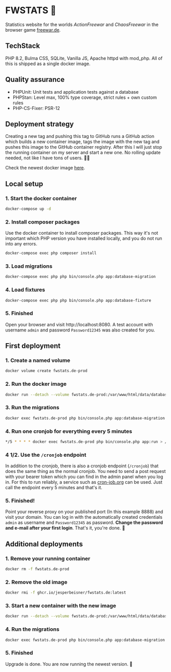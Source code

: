 # FWSTATS 🚀

Statistics website for the worlds _ActionFreewar_ and _ChaosFreewar_ in the browser game [freewar.de](https://www.freewar.de).

## TechStack

PHP 8.2, Bulma CSS, SQLite, Vanilla JS, Apache httpd with mod_php. All of this is shipped as a single docker image. 

## Quality assurance

- PHPUnit: Unit tests and application tests against a database
- PHPStan: Level max, 100% type coverage, strict rules + own custom rules
- PHP-CS-Fixer: PSR-12

## Deployment strategy

Creating a new tag and pushing this tag to GitHub runs a GitHub action which builds a new container image, tags the image with the new tag and pushes this image to the GitHub container registry.
After this I will just stop the running container on my server and start a new one.
No rolling update needed, not like I have tons of users. 🤷‍♂️

Check the newest docker image [here](https://github.com/jesperbeisner/fwstats.de/pkgs/container/fwstats.de).

## Local setup

### 1. Start the docker container

```bash
docker-compose up -d
```

### 2. Install composer packages

Use the docker container to install composer packages. This way it's not important which PHP version you have installed locally, and you do not run into any errors.

```bash
docker-compose exec php composer install
```

### 3. Load migrations

```bash
docker-compose exec php php bin/console.php app:database-migration
```

### 4. Load fixtures

```bash
docker-compose exec php php bin/console.php app:database-fixture
```

### 5. Finished

Open your browser and visit http://localhost:8080. A test account with username `admin` and password `Password12345` was also created for you.


## First deployment


### 1. Create a named volume

```bash
docker volume create fwstats.de-prod
```

### 2. Run the docker image
```bash
docker run --detach --volume fwstats.de-prod:/var/www/html/data/database --publish 8888:80 --name fwstats.de-prod ghcr.io/jesperbeisner/fwstats.de:latest
```

### 3. Run the migrations
```bash
docker exec fwstats.de-prod php bin/console.php app:database-migration
```

### 4. Run one cronjob for everything every 5 minutes
```bash
*/5 * * * * docker exec fwstats.de-prod php bin/console.php app:run > /dev/null 2>&1 
```

### 4 1/2. Use the `/cronjob` endpoint

In addition to the cronjob, there is also a cronjob endpoint (`/cronjob`) that does the same thing as the normal cronjob. You need to send a post request with your bearer token which you can find in the admin panel when you log in.
For this to run reliably, a service such as [cron-job.org](https://cron-job.org) can be used. Just call the endpoint every 5 minutes and that's it.


### 5. Finished!

Point your reverse proxy on your published port (In this example 8888) and visit your domain. You can log in with the automatically created credentials `admin` as username and `Password12345` as password. **Change the password and e-mail after your first login**.  That's it, you're done. 🚀

## Additional deployments

### 1. Remove your running container

```bash
docker rm -f fwstats.de-prod
```

### 2. Remove the old image

```bash
docker rmi -f ghcr.io/jesperbeisner/fwstats.de:latest
```

### 3. Start a new container with the new image

```bash
docker run --detach --volume fwstats.de-prod:/var/www/html/data/database --publish 8888:80 --name fwstats.de-prod ghcr.io/jesperbeisner/fwstats.de:latest
```

### 4. Run the migrations

```bash
docker exec fwstats.de-prod php bin/console.php app:database-migration
```

### 5. Finished

Upgrade is done. You are now running the newest version. 🚀
